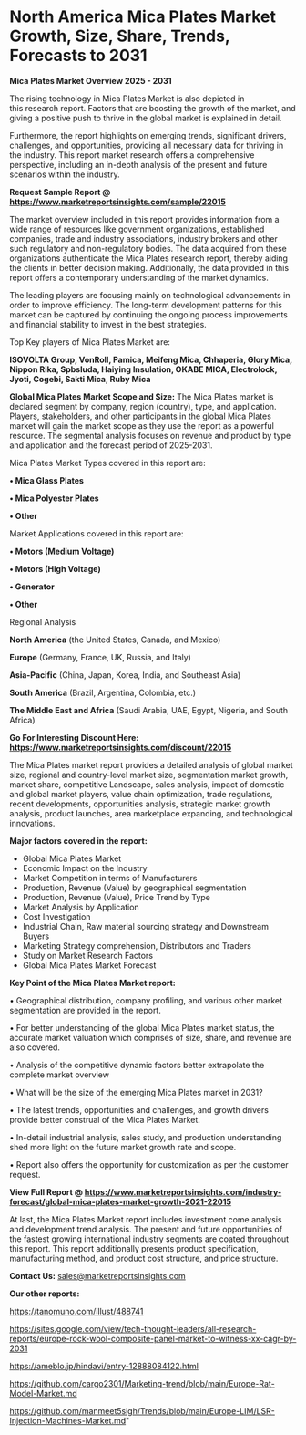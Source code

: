 # North America Mica Plates Market Growth, Size, Share, Trends, Forecasts to 2031

<Strong> Mica Plates Market Overview 2025 - 2031</strong>

The rising technology in Mica Plates Market is also depicted in this research report. Factors that are boosting the growth of the market, and giving a positive push to thrive in the global market is explained in detail.

Furthermore, the report highlights on emerging trends, significant drivers, challenges, and opportunities, providing all necessary data for thriving in the industry. This report market research offers a comprehensive perspective, including an in-depth analysis of the present and future scenarios within the industry.

<strong>Request Sample Report @ <a href=https://www.marketreportsinsights.com/sample/22015>https://www.marketreportsinsights.com/sample/22015</a></strong>

The market overview included in this report provides information from a wide range of resources like government organizations, established companies, trade and industry associations, industry brokers and other such regulatory and non-regulatory bodies. The data acquired from these organizations authenticate the Mica Plates research report, thereby aiding the clients in better decision making. Additionally, the data provided in this report offers a contemporary understanding of the market dynamics.

The leading players are focusing mainly on technological advancements in order to improve efficiency. The long-term development patterns for this market can be captured by continuing the ongoing process improvements and financial stability to invest in the best strategies.

Top Key players of Mica Plates Market are:

<strong>ISOVOLTA Group, VonRoll, Pamica, Meifeng Mica, Chhaperia, Glory Mica, Nippon Rika, Spbsluda, Haiying Insulation, OKABE MICA, Electrolock, Jyoti, Cogebi, Sakti Mica, Ruby Mica</strong>

<strong><b>Global Mica Plates Market Scope and Size:</b></strong>
The Mica Plates market is declared segment by company, region (country), type, and application. Players, stakeholders, and other participants in the global Mica Plates market will gain the market scope as they use the report as a powerful resource. The segmental analysis focuses on revenue and product by type and application and the forecast period of 2025-2031.

Mica Plates Market Types covered in this report are:

<strong>• Mica Glass Plates

• Mica Polyester Plates

• Other</strong>

Market Applications covered in this report are:

<strong>• Motors (Medium Voltage)

• Motors (High Voltage)

• Generator

• Other</strong> 

Regional Analysis

<strong>North America</strong> (the United States, Canada, and Mexico)

<strong>Europe</strong> (Germany, France, UK, Russia, and Italy)

<strong>Asia-Pacific</strong> (China, Japan, Korea, India, and Southeast Asia)

<strong>South America</strong> (Brazil, Argentina, Colombia, etc.)

<strong>The Middle East and Africa</strong> (Saudi Arabia, UAE, Egypt, Nigeria, and South Africa)

<strong>Go For Interesting Discount Here: <a href=https://www.marketreportsinsights.com/discount/22015>https://www.marketreportsinsights.com/discount/22015</a></strong>

The Mica Plates market report provides a detailed analysis of global market size, regional and country-level market size, segmentation market growth, market share, competitive Landscape, sales analysis, impact of domestic and global market players, value chain optimization, trade regulations, recent developments, opportunities analysis, strategic market growth analysis, product launches, area marketplace expanding, and technological innovations.

<strong><b>Major factors covered in the report:</b></strong>
<ul>
  <li>Global Mica Plates Market </li>
  <li>Economic Impact on the Industry</li>
  <li>Market Competition in terms of Manufacturers</li>
  <li>Production, Revenue (Value) by geographical segmentation</li>
  <li>Production, Revenue (Value), Price Trend by Type</li>
  <li>Market Analysis by Application</li>
  <li>Cost Investigation</li>
  <li>Industrial Chain, Raw material sourcing strategy and Downstream Buyers</li>
  <li>Marketing Strategy comprehension, Distributors and Traders</li>
  <li>Study on Market Research Factors</li>
  <li>Global Mica Plates Market Forecast</li>
</ul>

<strong><b>Key Point of the Mica Plates Market report:</b></strong>

• Geographical distribution, company profiling, and various other market segmentation are provided in the report.

• For better understanding of the global Mica Plates market status, the accurate market valuation which comprises of size, share, and revenue are also covered.

• Analysis of the competitive dynamic factors better extrapolate the complete market overview

• What will be the size of the emerging Mica Plates market in 2031?

• The latest trends, opportunities and challenges, and growth drivers provide better construal of the Mica Plates Market.

• In-detail industrial analysis, sales study, and production understanding shed more light on the future market growth rate and scope.

• Report also offers the opportunity for customization as per the customer request.

<strong><b>View Full Report @ <a href=https://www.marketreportsinsights.com/industry-forecast/global-mica-plates-market-growth-2021-22015>https://www.marketreportsinsights.com/industry-forecast/global-mica-plates-market-growth-2021-22015</a></b></strong>


At last, the Mica Plates Market report includes investment come analysis and development trend analysis. The present and future opportunities of the fastest growing international industry segments are coated throughout this report. This report additionally presents product specification, manufacturing method, and product cost structure, and price structure.

<strong>Contact Us:</strong>
sales@marketreportsinsights.com

<strong>Our other reports:</strong>

<a href=https://tanomuno.com/illust/488741>https://tanomuno.com/illust/488741</a>

<a href=https://sites.google.com/view/tech-thought-leaders/all-research-reports/europe-rock-wool-composite-panel-market-to-witness-xx-cagr-by-2031>https://sites.google.com/view/tech-thought-leaders/all-research-reports/europe-rock-wool-composite-panel-market-to-witness-xx-cagr-by-2031</a>

<a href=https://ameblo.jp/hindavi/entry-12888084122.html>https://ameblo.jp/hindavi/entry-12888084122.html</a>

<a href=https://github.com/cargo2301/Marketing-trend/blob/main/Europe-Rat-Model-Market.md>https://github.com/cargo2301/Marketing-trend/blob/main/Europe-Rat-Model-Market.md</a>

<a href=https://github.com/manmeet5sigh/Trends/blob/main/Europe-LIM/LSR-Injection-Machines-Market.md>https://github.com/manmeet5sigh/Trends/blob/main/Europe-LIM/LSR-Injection-Machines-Market.md</a>"
